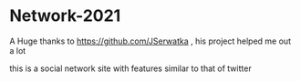 # Network-2021

A Huge thanks to https://github.com/JSerwatka , his project helped me out a lot 

this is a social network site with features similar to that of twitter
